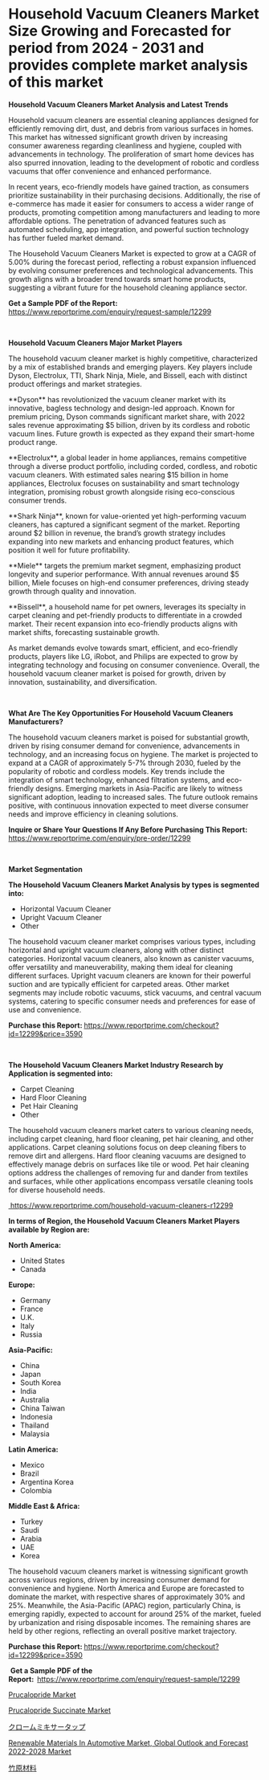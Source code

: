 <p><h1>Household Vacuum Cleaners Market Size Growing and Forecasted for period from 2024 - 2031 and provides complete market analysis of this market</h1></p><p><strong>Household Vacuum Cleaners Market Analysis and Latest Trends</strong></p>
<p><p>Household vacuum cleaners are essential cleaning appliances designed for efficiently removing dirt, dust, and debris from various surfaces in homes. This market has witnessed significant growth driven by increasing consumer awareness regarding cleanliness and hygiene, coupled with advancements in technology. The proliferation of smart home devices has also spurred innovation, leading to the development of robotic and cordless vacuums that offer convenience and enhanced performance.</p><p>In recent years, eco-friendly models have gained traction, as consumers prioritize sustainability in their purchasing decisions. Additionally, the rise of e-commerce has made it easier for consumers to access a wider range of products, promoting competition among manufacturers and leading to more affordable options. The penetration of advanced features such as automated scheduling, app integration, and powerful suction technology has further fueled market demand.</p><p>The Household Vacuum Cleaners Market is expected to grow at a CAGR of 5.00% during the forecast period, reflecting a robust expansion influenced by evolving consumer preferences and technological advancements. This growth aligns with a broader trend towards smart home products, suggesting a vibrant future for the household cleaning appliance sector.</p></p>
<p><strong>Get a Sample PDF of the Report:&nbsp;</strong> <a href="https://www.reportprime.com/enquiry/request-sample/12299">https://www.reportprime.com/enquiry/request-sample/12299</a></p>
<p>&nbsp;</p>
<p><strong>Household Vacuum Cleaners Major Market Players</strong></p>
<p><p>The household vacuum cleaner market is highly competitive, characterized by a mix of established brands and emerging players. Key players include Dyson, Electrolux, TTI, Shark Ninja, Miele, and Bissell, each with distinct product offerings and market strategies.</p><p>**Dyson** has revolutionized the vacuum cleaner market with its innovative, bagless technology and design-led approach. Known for premium pricing, Dyson commands significant market share, with 2022 sales revenue approximating $5 billion, driven by its cordless and robotic vacuum lines. Future growth is expected as they expand their smart-home product range.</p><p>**Electrolux**, a global leader in home appliances, remains competitive through a diverse product portfolio, including corded, cordless, and robotic vacuum cleaners. With estimated sales nearing $15 billion in home appliances, Electrolux focuses on sustainability and smart technology integration, promising robust growth alongside rising eco-conscious consumer trends.</p><p>**Shark Ninja**, known for value-oriented yet high-performing vacuum cleaners, has captured a significant segment of the market. Reporting around $2 billion in revenue, the brand’s growth strategy includes expanding into new markets and enhancing product features, which position it well for future profitability.</p><p>**Miele** targets the premium market segment, emphasizing product longevity and superior performance. With annual revenues around $5 billion, Miele focuses on high-end consumer preferences, driving steady growth through quality and innovation.</p><p>**Bissell**, a household name for pet owners, leverages its specialty in carpet cleaning and pet-friendly products to differentiate in a crowded market. Their recent expansion into eco-friendly products aligns with market shifts, forecasting sustainable growth.</p><p>As market demands evolve towards smart, efficient, and eco-friendly products, players like LG, iRobot, and Philips are expected to grow by integrating technology and focusing on consumer convenience. Overall, the household vacuum cleaner market is poised for growth, driven by innovation, sustainability, and diversification.</p></p>
<p>&nbsp;</p>
<p><strong>What Are The Key Opportunities For Household Vacuum Cleaners Manufacturers?</strong></p>
<p><p>The household vacuum cleaners market is poised for substantial growth, driven by rising consumer demand for convenience, advancements in technology, and an increasing focus on hygiene. The market is projected to expand at a CAGR of approximately 5-7% through 2030, fueled by the popularity of robotic and cordless models. Key trends include the integration of smart technology, enhanced filtration systems, and eco-friendly designs. Emerging markets in Asia-Pacific are likely to witness significant adoption, leading to increased sales. The future outlook remains positive, with continuous innovation expected to meet diverse consumer needs and improve efficiency in cleaning solutions.</p></p>
<p><strong>Inquire or Share Your Questions If Any Before Purchasing This Report:</strong> <a href="https://www.reportprime.com/enquiry/pre-order/12299">https://www.reportprime.com/enquiry/pre-order/12299</a></p>
<p>&nbsp;</p>
<p><strong>Market Segmentation</strong></p>
<p><strong>The Household Vacuum Cleaners Market Analysis by types is segmented into:</strong></p>
<p><ul><li>Horizontal Vacuum Cleaner</li><li>Upright Vacuum Cleaner</li><li>Other</li></ul></p>
<p><p>The household vacuum cleaner market comprises various types, including horizontal and upright vacuum cleaners, along with other distinct categories. Horizontal vacuum cleaners, also known as canister vacuums, offer versatility and maneuverability, making them ideal for cleaning different surfaces. Upright vacuum cleaners are known for their powerful suction and are typically efficient for carpeted areas. Other market segments may include robotic vacuums, stick vacuums, and central vacuum systems, catering to specific consumer needs and preferences for ease of use and convenience.</p></p>
<p><strong>Purchase this Report:&nbsp;</strong><a href="https://www.reportprime.com/checkout?id=12299&price=3590">https://www.reportprime.com/checkout?id=12299&price=3590</a></p>
<p>&nbsp;</p>
<p><strong>The Household Vacuum Cleaners Market Industry Research by Application is segmented into:</strong></p>
<p><ul><li>Carpet Cleaning</li><li>Hard Floor Cleaning</li><li>Pet Hair Cleaning</li><li>Other</li></ul></p>
<p><p>The household vacuum cleaners market caters to various cleaning needs, including carpet cleaning, hard floor cleaning, pet hair cleaning, and other applications. Carpet cleaning solutions focus on deep cleaning fibers to remove dirt and allergens. Hard floor cleaning vacuums are designed to effectively manage debris on surfaces like tile or wood. Pet hair cleaning options address the challenges of removing fur and dander from textiles and surfaces, while other applications encompass versatile cleaning tools for diverse household needs.</p></p>
<p><a href="https://www.reportprime.com/household-vacuum-cleaners-r12299">&nbsp;https://www.reportprime.com/household-vacuum-cleaners-r12299</a></p>
<p><strong>In terms of Region, the Household Vacuum Cleaners Market Players available by Region are:</strong></p>
<p>
    <p> <strong> North America: </strong>
        <ul>
            <li>United States</li>
            <li>Canada</li>
        </ul>
        </p> 
    <p> <strong> Europe: </strong>
        <ul>
            <li>Germany</li>
            <li>France</li>
            <li>U.K.</li>
            <li>Italy</li>
            <li>Russia</li>
        </ul>
        </p> 
    <p> <strong> Asia-Pacific: </strong>
        <ul>
            <li>China</li>
            <li>Japan</li>
            <li>South Korea</li>
            <li>India</li>
            <li>Australia</li>
            <li>China Taiwan</li>
            <li>Indonesia</li>
            <li>Thailand</li>
            <li>Malaysia</li>
        </ul>
        </p> 
    <p> <strong> Latin America: </strong>
        <ul>
            <li>Mexico</li>
            <li>Brazil</li>
            <li>Argentina Korea</li>
            <li>Colombia</li>
        </ul>
        </p> 
    <p> <strong> Middle East & Africa: </strong>
        <ul>
            <li>Turkey</li>
            <li>Saudi</li>
            <li>Arabia</li>
            <li>UAE</li>
            <li>Korea</li>
        </ul>
    </p>
    </p>
<p><p>The household vacuum cleaners market is witnessing significant growth across various regions, driven by increasing consumer demand for convenience and hygiene. North America and Europe are forecasted to dominate the market, with respective shares of approximately 30% and 25%. Meanwhile, the Asia-Pacific (APAC) region, particularly China, is emerging rapidly, expected to account for around 25% of the market, fueled by urbanization and rising disposable incomes. The remaining shares are held by other regions, reflecting an overall positive market trajectory.</p></p>
<p><strong>Purchase this Report: </strong><a href="https://www.reportprime.com/checkout?id=12299&price=3590">https://www.reportprime.com/checkout?id=12299&price=3590</a></p>
<p>&nbsp;<strong>Get a Sample PDF of the Report:&nbsp;&nbsp;</strong><a href="https://www.reportprime.com/enquiry/request-sample/12299">https://www.reportprime.com/enquiry/request-sample/12299</a></p>
<p><strong></strong></p>
<p><p><a href="https://medium.com/@keith.sutherland8067/future-trajectory-of-the-prucalopride-market-emerging-market-trends-and-forecasts-till-2031-fe69febd5c30">Prucalopride Market</a></p><p><a href="https://medium.com/@keith.sutherland8067/prucalopride-succinate-market-overview-global-market-trends-and-future-prospects-from-2024-to-2031-6c895d4ed1f5">Prucalopride Succinate Market</a></p><p><a href="https://medium.com/@stellaca2cz/%E3%82%AF%E3%83%AD%E3%83%A0%E3%83%9F%E3%82%AD%E3%82%B5%E3%83%BC%E5%B8%82%E5%A0%B4%E3%81%AE%E9%80%B2%E5%8C%96-%E3%82%B0%E3%83%AD%E3%83%BC%E3%83%90%E3%83%AB%E3%83%88%E3%83%AC%E3%83%B3%E3%83%89%E3%81%A8%E5%9C%B0%E5%9F%9F%E3%81%AE%E3%83%80%E3%82%A4%E3%83%8A%E3%83%9F%E3%82%AF%E3%82%B9-2024-2031-beb48f0a9326">クロームミキサータップ</a></p><p><a href="https://www.linkedin.com/pulse/navigating-renewable-materials-automotive-market-global-zngne?trackingId=QwoZrTf6RVuGhIvB3xYXfg%3D%3D">Renewable Materials In Automotive Market, Global Outlook and Forecast 2022-2028 Market</a></p><p><a href="https://medium.com/@stellaca2cz/%E3%82%B0%E3%83%AD%E3%83%BC%E3%83%90%E3%83%AB%E3%81%AA%E7%AB%B9%E5%8E%9F%E6%96%99%E5%B8%82%E5%A0%B4%E3%81%AE%E8%A6%8F%E6%A8%A1%E3%81%A8%E3%82%B7%E3%82%A7%E3%82%A2%E5%88%86%E6%9E%90-%E8%A3%BD%E5%93%81%E3%82%BF%E3%82%A4%E3%83%97%E5%88%A5-%E7%94%A8%E9%80%94%E5%88%A5-%E5%9C%B0%E5%9F%9F%E5%88%A5-%E4%BA%88%E6%B8%AC-2024%E5%B9%B4-2031%E5%B9%B4-4c06eb64d057">竹原材料</a></p></p>